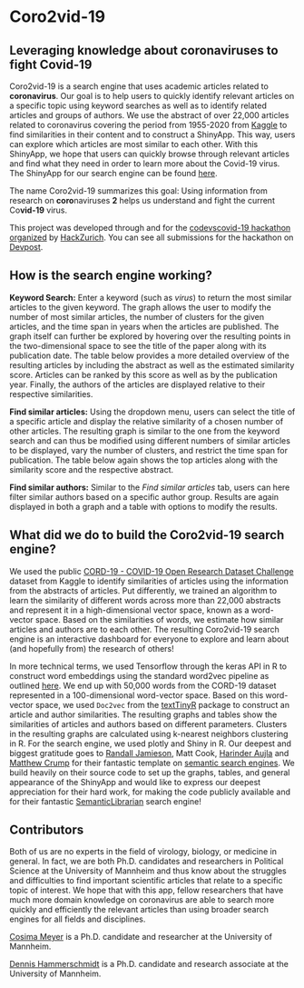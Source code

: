 # Coro2vid-19
## Leveraging knowledge about coronaviruses to fight Covid-19

Coro2vid-19 is a search engine that uses academic articles related to **coronavirus**. Our goal is to help users to quickly identify relevant articles on a specific topic using keyword searches as well as to identify related articles and groups of authors. We use the abstract of over 22,000 articles related to coronavirus covering the period from 1955-2020 from [Kaggle](https://www.kaggle.com/allen-institute-for-ai/CORD-19-research-challenge) to find similarities in their content and to construct a ShinyApp. This way, users can explore which articles are most similar to each other. With this ShinyApp, we hope that users can quickly browse through relevant articles and find what they need in order to learn more about the Covid-19 virus. The ShinyApp for our search engine can be found [here](https://cosima-meyer.shinyapps.io/coro2vid-19-shinyapp/).

The name Coro2vid-19 summarizes this goal: Using information from research on **coro**naviruses **2** helps us understand and fight the current Co**vid-19** virus. 

This project was developed through and for the [codevscovid-19 hackathon organized](https://www.codevscovid19.org) by [HackZurich](https://digitalfestival.ch/en/HACK/). You can see all submissions for the hackathon on [Devpost](https://codevscovid19.devpost.com).

## How is the search engine working?

**Keyword Search:** Enter a keyword (such as *virus*) to return the most similar articles to the given keyword. The graph allows the user to modify the number of most similar articles, the number of clusters for the given articles, and the time span in years when the articles are published. The graph itself can further be explored by hovering over the resulting points in the two-dimensional space to see the title of the paper along with its publication date. The table below provides a more detailed overview of the resulting articles by including the abstract as well as the estimated similarity score. Articles can be ranked by this score as well as by the publication year. Finally, the authors of the articles are displayed relative to their respective similarities.

**Find similar articles:** Using the dropdown menu, users can select the title of a specific article and display the relative similarity of a chosen number of other articles. The resulting graph is similar to the one from the keyword search and can thus be modified using different numbers of similar articles to be displayed, vary the number of clusters, and restrict the time span for publication. The table below again shows the top articles along with the similarity score and the respective abstract.

**Find similar authors:** Similar to the *Find similar articles* tab, users can here filter similar authors based on a specific author group. Results are again displayed in both a graph and a table with options to modify the results.

## What did we do to build the Coro2vid-19 search engine?

We used the public [CORD-19 - COVID-19 Open Research Dataset Challenge](https://www.kaggle.com/allen-institute-for-ai/CORD-19-research-challenge) dataset from Kaggle to identify similarities of articles using the information from the abstracts of articles. Put differently, we trained an algorithm to learn the similarity of different words across more than 22,000 abstracts and represent it in a high-dimensional vector space, known as a word-vector space. Based on the similarities of words, we estimate how similar articles and authors are to each other. The resulting Coro2vid-19 search engine is an interactive dashboard for everyone to explore and learn about (and hopefully from) the research of others!

In more technical terms, we used Tensorflow through the keras API in R to construct word embeddings using the standard word2vec pipeline as outlined [here](https://blogs.rstudio.com/tensorflow/posts/2017-12-22-word-embeddings-with-keras/). We end up with 50,000 words from the CORD-19 dataset represented in a 100-dimensional word-vector space. Based on this word-vector space, we used `Doc2vec` from the [textTinyR](https://github.com/mlampros/textTinyR) package to construct an article and author similarities. The resulting graphs and tables show the similarities of articles and authors based on different parameters. Clusters in the resulting graphs are calculated using k-nearest neighbors clustering in R.
For the search engine, we used plotly and Shiny in R. Our deepest and biggest gratitude goes to [Randall Jamieson](https://umcognitivesciencelaboratory.weebly.com), Matt Cook, [Harinder Aujla](http://ion.uwinnipeg.ca/~haujla/) and [Matthew Crump](https://crumplab.github.io) for their fantastic template on [semantic search engines](https://github.com/CrumpLab/SemanticLibrarian). We build heavily on their source code to set up the graphs, tables, and general appearance of the ShinyApp and would like to express our deepest appreciation for their hard work, for making the code publicly available and for their fantastic [SemanticLibrarian](https://semanticlibrarian.shinyapps.io/SemanticLibrarian/) search engine!


## Contributors

Both of us are no experts in the field of virology, biology, or medicine in general. In fact, we are both Ph.D. candidates and researchers in Political Science at the University of Mannheim and thus know about the struggles and difficulties to find important scientific articles that relate to a specific topic of interest. We hope that with this app, fellow researchers that have much more domain knowledge on coronavirus are able to search more quickly and efficiently the relevant articles than using broader search engines for all fields and disciplines.

[Cosima Meyer](https://github.com/cosimameyer) is a Ph.D. candidate and researcher at the University of Mannheim. 

[Dennis Hammerschmidt](https://github.com/dennis-hammerschmidt) is a Ph.D. candidate and research associate at the University of Mannheim.
